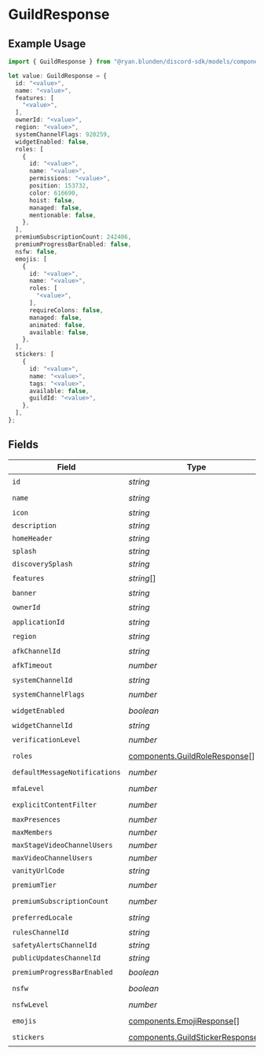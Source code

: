 # GuildResponse

## Example Usage

```typescript
import { GuildResponse } from "@ryan.blunden/discord-sdk/models/components";

let value: GuildResponse = {
  id: "<value>",
  name: "<value>",
  features: [
    "<value>",
  ],
  ownerId: "<value>",
  region: "<value>",
  systemChannelFlags: 920259,
  widgetEnabled: false,
  roles: [
    {
      id: "<value>",
      name: "<value>",
      permissions: "<value>",
      position: 153732,
      color: 616690,
      hoist: false,
      managed: false,
      mentionable: false,
    },
  ],
  premiumSubscriptionCount: 242406,
  premiumProgressBarEnabled: false,
  nsfw: false,
  emojis: [
    {
      id: "<value>",
      name: "<value>",
      roles: [
        "<value>",
      ],
      requireColons: false,
      managed: false,
      animated: false,
      available: false,
    },
  ],
  stickers: [
    {
      id: "<value>",
      name: "<value>",
      tags: "<value>",
      available: false,
      guildId: "<value>",
    },
  ],
};
```

## Fields

| Field                                                                                | Type                                                                                 | Required                                                                             | Description                                                                          |
| ------------------------------------------------------------------------------------ | ------------------------------------------------------------------------------------ | ------------------------------------------------------------------------------------ | ------------------------------------------------------------------------------------ |
| `id`                                                                                 | *string*                                                                             | :heavy_check_mark:                                                                   | N/A                                                                                  |
| `name`                                                                               | *string*                                                                             | :heavy_check_mark:                                                                   | N/A                                                                                  |
| `icon`                                                                               | *string*                                                                             | :heavy_minus_sign:                                                                   | N/A                                                                                  |
| `description`                                                                        | *string*                                                                             | :heavy_minus_sign:                                                                   | N/A                                                                                  |
| `homeHeader`                                                                         | *string*                                                                             | :heavy_minus_sign:                                                                   | N/A                                                                                  |
| `splash`                                                                             | *string*                                                                             | :heavy_minus_sign:                                                                   | N/A                                                                                  |
| `discoverySplash`                                                                    | *string*                                                                             | :heavy_minus_sign:                                                                   | N/A                                                                                  |
| `features`                                                                           | *string*[]                                                                           | :heavy_check_mark:                                                                   | N/A                                                                                  |
| `banner`                                                                             | *string*                                                                             | :heavy_minus_sign:                                                                   | N/A                                                                                  |
| `ownerId`                                                                            | *string*                                                                             | :heavy_check_mark:                                                                   | N/A                                                                                  |
| `applicationId`                                                                      | *string*                                                                             | :heavy_minus_sign:                                                                   | N/A                                                                                  |
| `region`                                                                             | *string*                                                                             | :heavy_check_mark:                                                                   | N/A                                                                                  |
| `afkChannelId`                                                                       | *string*                                                                             | :heavy_minus_sign:                                                                   | N/A                                                                                  |
| `afkTimeout`                                                                         | *number*                                                                             | :heavy_check_mark:                                                                   | N/A                                                                                  |
| `systemChannelId`                                                                    | *string*                                                                             | :heavy_minus_sign:                                                                   | N/A                                                                                  |
| `systemChannelFlags`                                                                 | *number*                                                                             | :heavy_check_mark:                                                                   | N/A                                                                                  |
| `widgetEnabled`                                                                      | *boolean*                                                                            | :heavy_check_mark:                                                                   | N/A                                                                                  |
| `widgetChannelId`                                                                    | *string*                                                                             | :heavy_minus_sign:                                                                   | N/A                                                                                  |
| `verificationLevel`                                                                  | *number*                                                                             | :heavy_check_mark:                                                                   | N/A                                                                                  |
| `roles`                                                                              | [components.GuildRoleResponse](../../models/components/guildroleresponse.md)[]       | :heavy_check_mark:                                                                   | N/A                                                                                  |
| `defaultMessageNotifications`                                                        | *number*                                                                             | :heavy_check_mark:                                                                   | N/A                                                                                  |
| `mfaLevel`                                                                           | *number*                                                                             | :heavy_check_mark:                                                                   | N/A                                                                                  |
| `explicitContentFilter`                                                              | *number*                                                                             | :heavy_check_mark:                                                                   | N/A                                                                                  |
| `maxPresences`                                                                       | *number*                                                                             | :heavy_minus_sign:                                                                   | N/A                                                                                  |
| `maxMembers`                                                                         | *number*                                                                             | :heavy_minus_sign:                                                                   | N/A                                                                                  |
| `maxStageVideoChannelUsers`                                                          | *number*                                                                             | :heavy_minus_sign:                                                                   | N/A                                                                                  |
| `maxVideoChannelUsers`                                                               | *number*                                                                             | :heavy_minus_sign:                                                                   | N/A                                                                                  |
| `vanityUrlCode`                                                                      | *string*                                                                             | :heavy_minus_sign:                                                                   | N/A                                                                                  |
| `premiumTier`                                                                        | *number*                                                                             | :heavy_check_mark:                                                                   | N/A                                                                                  |
| `premiumSubscriptionCount`                                                           | *number*                                                                             | :heavy_check_mark:                                                                   | N/A                                                                                  |
| `preferredLocale`                                                                    | *string*                                                                             | :heavy_check_mark:                                                                   | N/A                                                                                  |
| `rulesChannelId`                                                                     | *string*                                                                             | :heavy_minus_sign:                                                                   | N/A                                                                                  |
| `safetyAlertsChannelId`                                                              | *string*                                                                             | :heavy_minus_sign:                                                                   | N/A                                                                                  |
| `publicUpdatesChannelId`                                                             | *string*                                                                             | :heavy_minus_sign:                                                                   | N/A                                                                                  |
| `premiumProgressBarEnabled`                                                          | *boolean*                                                                            | :heavy_check_mark:                                                                   | N/A                                                                                  |
| `nsfw`                                                                               | *boolean*                                                                            | :heavy_check_mark:                                                                   | N/A                                                                                  |
| `nsfwLevel`                                                                          | *number*                                                                             | :heavy_check_mark:                                                                   | N/A                                                                                  |
| `emojis`                                                                             | [components.EmojiResponse](../../models/components/emojiresponse.md)[]               | :heavy_check_mark:                                                                   | N/A                                                                                  |
| `stickers`                                                                           | [components.GuildStickerResponse](../../models/components/guildstickerresponse.md)[] | :heavy_check_mark:                                                                   | N/A                                                                                  |